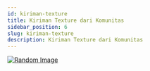 ```yaml
---
id: kiriman-texture
title: Kiriman Texture dari Komunitas
sidebar_position: 6
slug: kiriman-texture
description: Kiriman Texture dari Komunitas
---
```


[![Random Image](https://imapi.ingfomenkrep.my.id/random-image-show)](https://imapi.ingfomenkrep.my.id/random-link)
